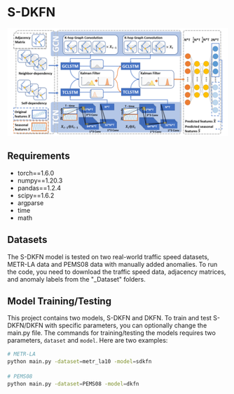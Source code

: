 # S-DKFN

![Seasonal - Deep Kalman Filtering Network](architecture.png)

## Requirements
- torch==1.6.0
- numpy==1.20.3
- pandas==1.2.4
- scipy==1.6.2
- argparse
- time
- math

## Datasets

The S-DKFN model is tested on two real-world traffic speed datasets, METR-LA data and PEMS08 data with manually added anomalies. To run the code, you need to download the traffic speed data, adjacency matrices, and anomaly labels from the "_Dataset" folders.

## Model Training/Testing

This project contains two models, S-DKFN and DKFN. To train and test S-DKFN/DKFN with specific parameters, you can optionally change the main.py file. The commands for training/testing the models requires two parameters, `dataset` and `model`. Here are two examples:

```bash
# METR-LA
python main.py -dataset=metr_la10 -model=sdkfn

# PEMS08
python main.py -dataset=PEMS08 -model=dkfn
```

